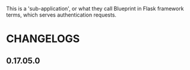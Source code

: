 This is a 'sub-application', or what they call Blueprint in Flask framework terms, which serves authentication requests.

# CHANGELOGS
## 0.17.05.0